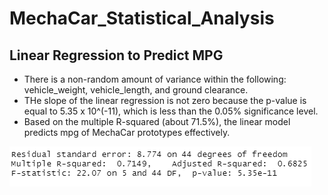 # MechaCar_Statistical_Analysis

## Linear Regression to Predict MPG

- There is a non-random amount of variance within the following: vehicle_weight, vehicle_length, and ground clearance.
- THe slope of the linear regression is not zero because the p-value is equal to 5.35 x 10^(-11), which is less than the 0.05% significance level.
- Based on the multiple R-squared (about 71.5%), the linear model predicts mpg of MechaCar prototypes effectively.

![Linear_Regression](Resources/Images/Linear_Regression.png)
